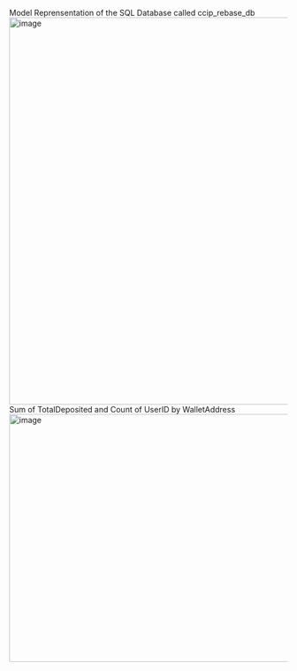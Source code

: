 Model Reprensentation of the SQL Database called ccip_rebase_db
<img width="1017" height="700" alt="image" src="https://github.com/user-attachments/assets/10ac6302-8d1e-4dd1-847f-df8a35f20fbd" />
Sum of TotalDeposited and Count of UserID by WalletAddress
<img width="595" height="448" alt="image" src="https://github.com/user-attachments/assets/8ef4dbac-ac68-4d4c-8a64-a28c84e53a73" />

